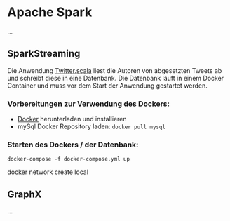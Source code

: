 # Apache Spark
...

## SparkStreaming

Die Anwendung [Twitter.scala](https://github.com/lucasschaetzlein/ApacheSpark/blob/master/SparkStreaming/src/Twitter.scala) liest die Autoren von abgesetzten Tweets ab und schreibt diese in eine Datenbank. Die Datenbank läuft in einem Docker Container und muss vor dem Start der Anwendung gestartet werden.

### Vorbereitungen zur Verwendung des Dockers:
- [Docker](https://www.docker.com/) herunterladen und installieren
- mySql Docker Repository laden: `docker pull mysql`

### Starten des Dockers / der Datenbank:
`docker-compose -f docker-compose.yml up`

docker network create local



## GraphX
...

